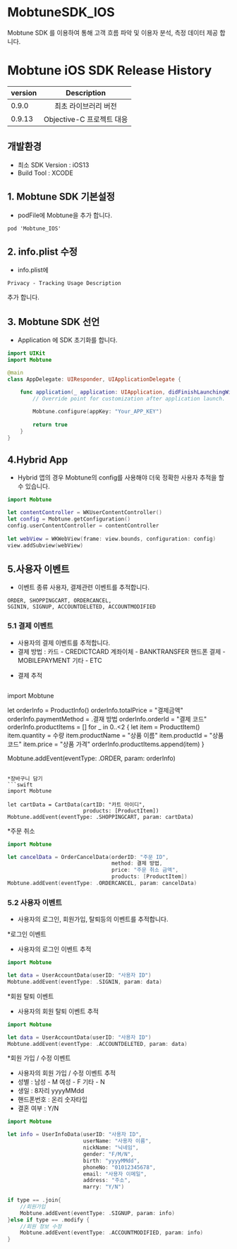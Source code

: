 # MobtuneSDK_IOS

Mobtune SDK 를 이용하여 통해 고객 흐름 파악 및 이용자 분석, 측정 데이터 제공 합니다.

# Mobtune iOS SDK Release History
 |version|Description|
|---|:---:|
|0.9.0|최초 라이브러리 버전|
|0.9.13|Objective-C 프로젝트 대응|

## 개발환경
- 최소 SDK Version : iOS13
- Build Tool : XCODE 

## 1. Mobtune SDK 기본설정

- podFile에 Mobtune을 추가 합니다.

```
pod 'Mobtune_IOS'
```

## 2. info.plist 수정
- info.plist에 
```
Privacy - Tracking Usage Description
```
추가 합니다.



## 3. Mobtune SDK 선언
 - Application 에 SDK 초기화를 합니다.

```swift
import UIKit
import Mobtune

@main
class AppDelegate: UIResponder, UIApplicationDelegate {

    func application(_ application: UIApplication, didFinishLaunchingWithOptions launchOptions: [UIApplication.LaunchOptionsKey: Any]?) -> Bool {
        // Override point for customization after application launch.
        
        Mobtune.configure(appKey: "Your_APP_KEY")
        
        return true
    }
}
```

## 4.Hybrid App
 - Hybrid 앱의 경우 Mobtune의 config를 사용해야 더욱 정확한 사용자 추적을 할 수 있습니다.
 
 ```swift
import Mobtune

let contentController = WKUserContentController()
let config = Mobtune.getConfiguration()
config.userContentController = contentController
        
let webView = WKWebView(frame: view.bounds, configuration: config)
view.addSubview(webView)
```


## 5.사용자 이벤트
 - 이벤트 종류
 사용자, 결제관련 이벤트를 추적합니다.
```
ORDER, SHOPPINGCART, ORDERCANCEL, 
SGININ, SIGNUP, ACCOUNTDELETED, ACCOUNTMODIFIED
```

### 5.1 결제 이벤트
- 사용자의 결제 이벤트를 추적합니다.
- 결제 방법 : 카드 - CREDICTCARD
            계좌이체 - BANKTRANSFER
            핸드폰 결제 - MOBILEPAYMENT
            기타 - ETC
            
* 결제 추적  
   ```swift
import Mobtune

let orderInfo = ProductInfo()
orderInfo.totalPrice = "결제금액"
orderInfo.paymentMethod = .결재 방법
orderInfo.orderId = "결제 코드"
orderInfo.productItems = []
for _ in 0..<2 {
    let item = ProductItem()
    item.quantity = 수량
    item.productName = "상품 이름"
    item.productId = "상품 코드"
    item.price = "상품 가격"
    orderInfo.productItems.append(item)
}

Mobtune.addEvent(eventType: .ORDER, param: orderInfo)
```

*장바구니 담기
```swift
import Mobtune

let cartData = CartData(cartID: "카트 아이디",
                        products: [ProductItem])
Mobtune.addEvent(eventType: .SHOPPINGCART, param: cartData)
```

*주문 취소
```swift
import Mobtune

let cancelData = OrderCancelData(orderID: "주문 ID",
                                 method: 결제 방법,
                                 price: "주문 취소 금액",
                                 products: [ProductItem])
Mobtune.addEvent(eventType: .ORDERCANCEL, param: cancelData)
```


### 5.2 사용자 이벤트
- 사용자의 로그인, 회원가입, 탈퇴등의 이벤트를 추적합니다.
  
*로그인 이벤트
- 사용자의 로그인 이벤트 추적
```swift
import Mobtune

let data = UserAccountData(userID: "사용자 ID")
Mobtune.addEvent(eventType: .SIGNIN, param: data)
```

*회원 탈퇴 이벤트
- 사용자의 회원 탈퇴 이벤트 추적
```swift
import Mobtune

let data = UserAccountData(userID: "사용자 ID")
Mobtune.addEvent(eventType: .ACCOUNTDELETED, param: data)
```

*회원 가입 / 수정 이벤트
- 사용자의 회원 가입 / 수정 이벤트 추적
- 성별 : 남성 - M
        여성 - F
        기타 - N
- 생일 : 8자리 yyyyMMdd
- 핸드폰번호 : 온리 숫자타입        
- 결혼 여부 : Y/N        
```swift
import Mobtune

let info = UserInfoData(userID: "사용자 ID",
                        userName: "사용자 이름",
                        nickName: "닉네임",
                        gender: "F/M/N",
                        birth: "yyyyMMdd",
                        phoneNo: "01012345678",
                        email: "사용자 이메일",
                        address: "주소",
                        marry: "Y/N")
        
if type == .join{
    //회원가입
    Mobtune.addEvent(eventType: .SIGNUP, param: info)
}else if type == .modify {
    //회원 정보 수정
    Mobtune.addEvent(eventType: .ACCOUNTMODIFIED, param: info)
}
```
